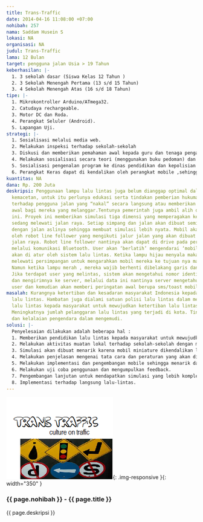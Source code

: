 ```yaml
---
title: Trans-Traffic
date: 2014-04-16 11:08:00 +07:00
nohibah: 257
nama: Saddam Husein S
lokasi: NA
organisasi: NA
judul: Trans-Traffic
lama: 12 Bulan
target: pengguna jalan Usia > 19 Tahun
keberhasilan: |-
  1. 3 sekolah dasar (Siswa Kelas 12 Tahun )
  2. 3 Sekolah Menengah Pertama (13 s/d 15 Tahun)
  3. 4 Sekolah Menengah Atas (16 s/d 18 Tahun)
tipe: |-
  1. Mikrokontroller Arduino/ATmega32.
  2. Catudaya rechargeable.
  3. Motor DC dan Roda.
  4. Perangkat Seluler (Android).
  5. Lapangan Uji.
strategi: |-
  1. Sosialisasi melalui media web.
  2. Melakukan inspeksi terhadap sekolah-sekolah
  3. Diskusi dan memberikan pemahaman awal kepada guru dan tenaga pengajar sekolah
  4. Melakukan sosialisasi secara teori (menggunakan buku pedoman) dan praktik (menggunakan sistem).
  5. Sosialisasi pengenalan program ke dinas pendidikan dan kepolisian untuk mendapat dukungan izin dan program.
  6. Perangkat Keras dapat di kendalikan oleh perangkat mobile ,sehingga mempermudah pengguna untuk mengendalikannya.
kuantitas: NA
dana: Rp. 200 Juta
deskripsi: Penggunaan lampu lalu lintas juga belum dianggap optimal dalam mengatasi
  kemacetan, untuk itu perlunya edukasi serta tindakan pemberian hukuman (sanksi)
  terhadap pengguna jalan yang “nakal” secara langsung atau memberikan peringatan
  awal bagi mereka yang melanggar.Tentunya pemerintah juga ambil alih dalam kegiatan
  ini. Proyek ini memberikan simulasi tiga dimensi yang memperagakan kendaraan yang
  sedang melewati jalan raya. Setiap simpang dan jalan akan dibuat semirip mungkin
  dengan jalan aslinya sehingga membuat simulasi lebih nyata. Mobil akan digantikan
  oleh robot line follower yang mengikuti jalur jalan yang akan dibuat sebagai miniature
  jalan raya. Robot line follower nantinya akan dapat di drive pada perangkat seluler,
  melalui komunikasi Bluetooth. User akan ‘berlatih’ mengendarai ‘mobil’ yang nantinya
  akan di atur oleh sistem lalu lintas. Ketika lampu hijau menyala maka mereka boleh
  melewati persimpangan untuk mengarahkan mobil mereka ke tujuan nya masing-masing.
  Namun ketika lampu merah , mereka wajib berhenti dibelakang garis dan dilarang melintas.
  Jika terdapat user yang melintas, sistem akan mengetahui nomor identitas kendaraan
  dan mengirimnya ke server, melalui data ini nantinya server mengetahui identitas
  user dan kemudian akan memberi peringatan awal berupa sms/toast mobile.
masalah: Kurangnya ketertiban dan kesadaran masyarakat Indonesia kepada ketertiban
  lalu lintas. Hambatan juga dialami satuan polisi lalu lintas dalam memberikan pendidikan
  lalu lintas kepada masyarakat untuk mewujudkan ketertiban lalu lintas bagi warga.
  Meningkatnya jumlah pelanggaran lalu lintas yang terjadi di kota. Tingkat kematian
  dan kelalaian pengendara dalam mengemudi.
solusi: |-
  Penyelesaian dilakukan adalah beberapa hal :
  1. Memberikan pendidikan lalu lintas kepada masyarakat untuk mewujudkan ketertiban lalu lintas bagi warga medan (khususnya).
  2. Melakukan aktivitas muatan lokal terhadap sekolah-sekolah dengan men-demokan sistem yang dibuat.
  3. Simulasi akan dibuat menarik karena mobil miniature dikendalikan langsung oleh pengguna sistem.
  4. Melakukan penjelasan mengenai tata cara dan peraturan yang akan digunakan dalam simulasi yang merupakan peraturan lalu lintas sebenarnya.
  5. Melakukan implementasi dan pengembangan mobile sehingga menarik dan mudah digunakan oleh user.
  6. Melakukan uji coba penggunaan dan mengumpulkan feedback.
  7. Pengembangan lanjutan untuk mendapatkan simulasi yang lebih kompleks.
  8. Implementasi terhadap langsung lalu-lintas.
---
```


![257](/static/img/hibahcms/257.png){: .img-responsive }{: width="350" }

### {{ page.nohibah }} - {{ page.title }}

{{ page.deskripsi }}
